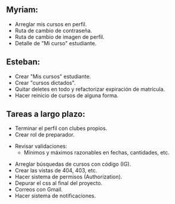 ## Myriam:

- Arreglar mis cursos en perfil.
- Ruta de cambio de contraseña.
- Ruta de cambio de imagen de perfil.
- Detalle de "Mi curso" estudiante.

## Esteban:

- Crear "Mis cursos" estudiante.
- Crear "cursos dictados".
- Quitar deletes en todo y refactorizar expiración de matrícula.
- Hacer reinicio de cursos de alguna forma.

## Tareas a largo plazo:

- Terminar el perfil con clubes propios.
- Crear rol de preparador.
* Revisar validaciones:
  - Mínimos y máximos razonables en fechas, cantidades, etc.
- Arreglar búsquedas de cursos con código (IG).
- Crear las vistas de 404, 403, etc.
- Hacer sistema de permisos (Authorization).
- Depurar el css al final del proyecto.
- Correos con Gmail.
- Hacer sistema de notificaciones.
